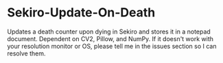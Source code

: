 # Sekiro-Update-On-Death
Updates a death counter upon dying in Sekiro and stores it in a notepad document. Dependent on CV2, Pillow, and NumPy.
If it doesn't work with your resolution monitor or OS, please tell me in the issues section so I can resolve them.
